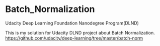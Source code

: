 # Batch_Normalization
Udacity Deep Learning Foundation Nanodegree Program(DLND) 
  
This is my solution for Udacity DLND project about Batch Normalization.  
https://github.com/udacity/deep-learning/tree/master/batch-norm
